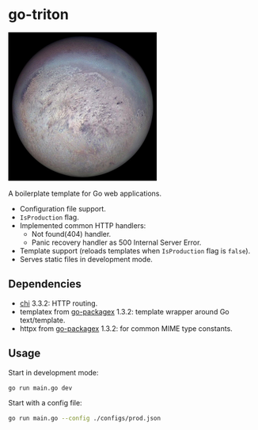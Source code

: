 # go-triton

<img src="./static/triton.jpg" width="300" height="300"/>

A boilerplate template for Go web applications.

* Configuration file support.
* `IsProduction` flag.
* Implemented common HTTP handlers:
  * Not found(404) handler.
  * Panic recovery handler as 500 Internal Server Error.
* Template support (reloads templates when `IsProduction` flag is `false`).
* Serves static files in development mode.

## Dependencies
* [chi](https://github.com/go-chi/chi) 3.3.2: HTTP routing.
* templatex from [go-packagex](https://github.com/mgenware/go-packagex) 1.3.2: template wrapper around Go text/template.
* httpx from [go-packagex](https://github.com/mgenware/go-packagex) 1.3.2: for common MIME type constants.

## Usage
Start in development mode:
```sh
go run main.go dev
```

Start with a config file:
```sh
go run main.go --config ./configs/prod.json
```
